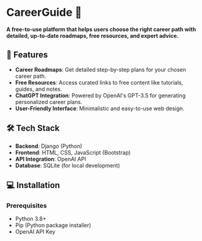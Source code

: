 # CareerGuide 🌟  
**A free-to-use platform that helps users choose the right career path with detailed, up-to-date roadmaps, free resources, and expert advice.**  

## 🚀 Features  
- **Career Roadmaps**: Get detailed step-by-step plans for your chosen career path.  
- **Free Resources**: Access curated links to free content like tutorials, guides, and notes.  
- **ChatGPT Integration**: Powered by OpenAI's GPT-3.5 for generating personalized career plans.  
- **User-Friendly Interface**: Minimalistic and easy-to-use web design.  

## 🛠️ Tech Stack  
- **Backend**: Django (Python)  
- **Frontend**: HTML, CSS, JavaScript (Bootstrap)  
- **API Integration**: OpenAI API  
- **Database**: SQLite (for local development)  

## 💻 Installation  

### Prerequisites  
- Python 3.8+  
- Pip (Python package installer)  
- OpenAI API Key  
